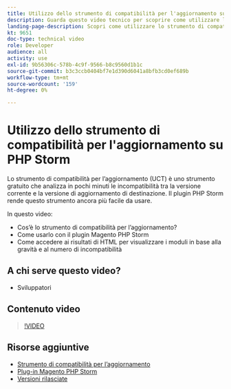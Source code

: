 ```yaml
---
title: Utilizzo dello strumento di compatibilità per l'aggiornamento su PHP Storm
description: Guarda questo video tecnico per scoprire come utilizzare lo strumento di compatibilità per l'aggiornamento con il plugin PHP Storm.
landing-page-description: Scopri come utilizzare lo strumento di compatibilità per l’aggiornamento con il plugin PHP Storm per identificare e risolvere facilmente le incompatibilità.
kt: 9651
doc-type: technical video
role: Developer
audience: all
activity: use
exl-id: 9b56306c-578b-4c9f-9566-b8c9560d1b1c
source-git-commit: b3c3ccb0404bf7e1d390d6041a8bfb3cd0ef689b
workflow-type: tm+mt
source-wordcount: '159'
ht-degree: 0%

---
```


# Utilizzo dello strumento di compatibilità per l&#39;aggiornamento su PHP Storm

Lo strumento di compatibilità per l’aggiornamento (UCT) è uno strumento gratuito che analizza in pochi minuti le incompatibilità tra la versione corrente e la versione di aggiornamento di destinazione. Il plugin PHP Storm rende questo strumento ancora più facile da usare.

In questo video:

- Cos’è lo strumento di compatibilità per l’aggiornamento?
- Come usarlo con il plugin Magento PHP Storm
- Come accedere ai risultati di HTML per visualizzare i moduli in base alla gravità e al numero di incompatibilità

## A chi serve questo video?

- Sviluppatori

## Contenuto video

>[!VIDEO](https://video.tv.adobe.com/v/340150?quality=12&learn=on)

## Risorse aggiuntive

- [Strumento di compatibilità per l’aggiornamento](https://experienceleague.adobe.com/docs/commerce-operations/upgrade-guide/upgrade-compatibility-tool/overview.html)
- [Plug-in Magento PHP Storm](https://plugins.jetbrains.com/plugin/8024-magento-phpstorm)
- [Versioni rilasciate](https://devdocs.magento.com/release/released-versions.html)
